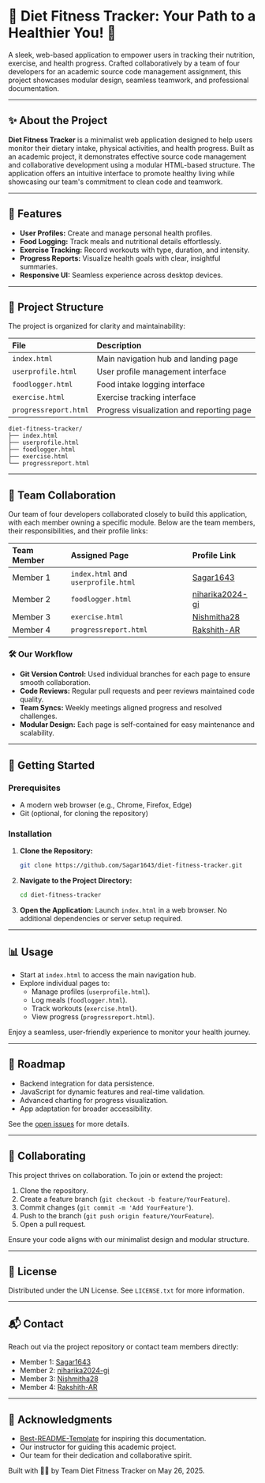 # 🥗 Diet Fitness Tracker: Your Path to a Healthier You\! 💪

A sleek, web-based application to empower users in tracking their nutrition, exercise, and health progress. Crafted collaboratively by a team of four developers for an academic source code management assignment, this project showcases modular design, seamless teamwork, and professional documentation.

-----

## ✨ About the Project

**Diet Fitness Tracker** is a minimalist web application designed to help users monitor their dietary intake, physical activities, and health progress. Built as an academic project, it demonstrates effective source code management and collaborative development using a modular HTML-based structure. The application offers an intuitive interface to promote healthy living while showcasing our team's commitment to clean code and teamwork.

-----

## 🌟 Features

  * **User Profiles:** Create and manage personal health profiles.
  * **Food Logging:** Track meals and nutritional details effortlessly.
  * **Exercise Tracking:** Record workouts with type, duration, and intensity.
  * **Progress Reports:** Visualize health goals with clear, insightful summaries.
  * **Responsive UI:** Seamless experience across desktop devices.

-----

## 📂 Project Structure

The project is organized for clarity and maintainability:

| File              | Description                           |
| :---------------- | :------------------------------------ |
| `index.html`      | Main navigation hub and landing page  |
| `userprofile.html`| User profile management interface     |
| `foodlogger.html` | Food intake logging interface         |
| `exercise.html`   | Exercise tracking interface           |
| `progressreport.html`| Progress visualization and reporting page |

```
diet-fitness-tracker/
├── index.html
├── userprofile.html
├── foodlogger.html
├── exercise.html
└── progressreport.html
```

-----

## 👥 Team Collaboration

Our team of four developers collaborated closely to build this application, with each member owning a specific module. Below are the team members, their responsibilities, and their profile links:

| Team Member | Assigned Page              | Profile Link                        |
| :---------- | :------------------------- | :---------------------------------- |
| Member 1    | `index.html` and `userprofile.html` | [Sagar1643](https://github.com/Sagar1643)  |
| Member 2    | `foodlogger.html`          | [niharika2024-gi](https://github.com/niharika2024-gi) |
| Member 3    | `exercise.html`            | [Nishmitha28](https://github.com/Nishmitha28) |
| Member 4    | `progressreport.html`      | [Rakshith-AR](https://github.com/Rakshith-AR) |

### 🛠️ Our Workflow

  * **Git Version Control:** Used individual branches for each page to ensure smooth collaboration.
  * **Code Reviews:** Regular pull requests and peer reviews maintained code quality.
  * **Team Syncs:** Weekly meetings aligned progress and resolved challenges.
  * **Modular Design:** Each page is self-contained for easy maintenance and scalability.

-----

## 🚀 Getting Started

### Prerequisites

  * A modern web browser (e.g., Chrome, Firefox, Edge)
  * Git (optional, for cloning the repository)

### Installation

1.  **Clone the Repository:**
    ```bash
    git clone https://github.com/Sagar1643/diet-fitness-tracker.git
    ```
2.  **Navigate to the Project Directory:**
    ```bash
    cd diet-fitness-tracker
    ```
3.  **Open the Application:**
    Launch `index.html` in a web browser. No additional dependencies or server setup required.

-----

## 📊 Usage

  * Start at `index.html` to access the main navigation hub.
  * Explore individual pages to:
      * Manage profiles (`userprofile.html`).
      * Log meals (`foodlogger.html`).
      * Track workouts (`exercise.html`).
      * View progress (`progressreport.html`).

Enjoy a seamless, user-friendly experience to monitor your health journey.

-----

## 🔮 Roadmap

  * Backend integration for data persistence.
  * JavaScript for dynamic features and real-time validation.
  * Advanced charting for progress visualization.
  * App adaptation for broader accessibility.

See the [open issues](https://www.google.com/search?q=link-to-open-issues-if-any) for more details.

-----

## 🤝 Collaborating

This project thrives on collaboration. To join or extend the project:

1.  Clone the repository.
2.  Create a feature branch (`git checkout -b feature/YourFeature`).
3.  Commit changes (`git commit -m 'Add YourFeature'`).
4.  Push to the branch (`git push origin feature/YourFeature`).
5.  Open a pull request.

Ensure your code aligns with our minimalist design and modular structure.

-----

## 📜 License

Distributed under the UN License. See `LICENSE.txt` for more information.

-----

## 📬 Contact

Reach out via the project repository or contact team members directly:

  * Member 1: [Sagar1643](https://github.com/Sagar1643)
  * Member 2: [niharika2024-gi](https://github.com/niharika2024-gi)
  * Member 3: [Nishmitha28](https://github.com/Nishmitha28)
  * Member 4: [Rakshith-AR](https://github.com/Rakshith-AR)

-----

## 🙌 Acknowledgments

  * [Best-README-Template](https://github.com/othneildrew/Best-README-Template) for inspiring this documentation.
  * Our instructor for guiding this academic project.
  * Our team for their dedication and collaborative spirit.

Built with 🥗💪 by Team Diet Fitness Tracker on May 26, 2025.
